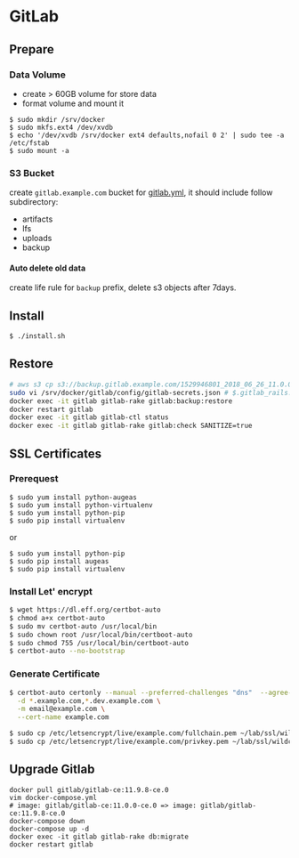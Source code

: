 # GitLab

## Prepare

### Data Volume

- create > 60GB volume for store data
- format volume and mount it

```shell
$ sudo mkdir /srv/docker
$ sudo mkfs.ext4 /dev/xvdb
$ echo '/dev/xvdb /srv/docker ext4 defaults,nofail 0 2' | sudo tee -a /etc/fstab
$ sudo mount -a
```

### S3 Bucket

create `gitlab.example.com` bucket for [gitlab.yml](gitlab.yml), it should include follow subdirectory:
- artifacts
- lfs
- uploads
- backup

#### Auto delete old data
create life rule for `backup` prefix, delete s3 objects after 7days.


## Install

```sh
$ ./install.sh
```

## Restore

```sh
# aws s3 cp s3://backup.gitlab.example.com/1529946801_2018_06_26_11.0.0_gitlab_backup.tar --region cn-northwest-1 /srv/docker/gitlab/data/backups
sudo vi /srv/docker/gitlab/config/gitlab-secrets.json # $.gitlab_rails.*_key_base
docker exec -it gitlab gitlab-rake gitlab:backup:restore
docker restart gitlab
docker exec -it gitlab gitlab-ctl status
docker exec -it gitlab gitlab-rake gitlab:check SANITIZE=true
```

## SSL Certificates

### Prerequest

```
$ sudo yum install python-augeas
$ sudo yum install python-virtualenv
$ sudo yum install python-pip
$ sudo pip install virtualenv
```
or 
```
$ sudo yum install python-pip
$ sudo pip install augeas
$ sudo pip install virtualenv
```

### Install Let' encrypt

```sh
$ wget https://dl.eff.org/certbot-auto
$ chmod a+x certbot-auto
$ sudo mv certbot-auto /usr/local/bin
$ sudo chown root /usr/local/bin/certboot-auto
$ sudo chmod 755 /usr/local/bin/certboot-auto
$ certbot-auto --no-bootstrap
```

### Generate Certificate

```sh
$ certbot-auto certonly --manual --preferred-challenges "dns"  --agree-tos --no-bootstrap \
  -d *.example.com,*.dev.example.com \
  -m email@example.com \
  --cert-name example.com

$ sudo cp /etc/letsencrypt/live/example.com/fullchain.pem ~/lab/ssl/wildcard.example.com.crt
$ sudo cp /etc/letsencrypt/live/example.com/privkey.pem ~/lab/ssl/wildcard.example.com.key
```

## Upgrade Gitlab

```shell
docker pull gitlab/gitlab-ce:11.9.8-ce.0
vim docker-compose.yml
# image: gitlab/gitlab-ce:11.0.0-ce.0 => image: gitlab/gitlab-ce:11.9.8-ce.0
docker-compose down
docker-compose up -d
docker exec -it gitlab gitlab-rake db:migrate
docker restart gitlab
```